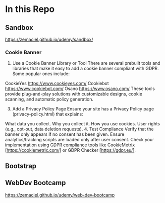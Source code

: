 # In this Repo

## Sandbox
https://zemaciel.github.io/udemy/sandbox/

### Cookie Banner
1. Use a Cookie Banner Library or Tool
There are several prebuilt tools and libraries that make it easy to add a cookie banner compliant with GDPR. Some popular ones include:

CookieYes https://www.cookieyes.com/
Cookiebot https://www.cookiebot.com/
Osano https://www.osano.com/
These tools provide plug-and-play solutions with customizable designs, cookie scanning, and automatic policy generation.

3. Add a Privacy Policy Page
Ensure your site has a Privacy Policy page (privacy-policy.html) that explains:

What data you collect.
Why you collect it.
How you use cookies.
User rights (e.g., opt-out, data deletion requests).
4. Test Compliance
Verify that the banner only appears if no consent has been given.
Ensure analytics/tracking scripts are loaded only after user consent.
Check your implementation using GDPR compliance tools like CookieMetrix [https://cookiemetrix.com/] or GDPR Checker [https://gdpr.eu/].

## Bootstrap


## WebDev Bootcamp
https://zemaciel.github.io/udemy/web-dev-bootcamp